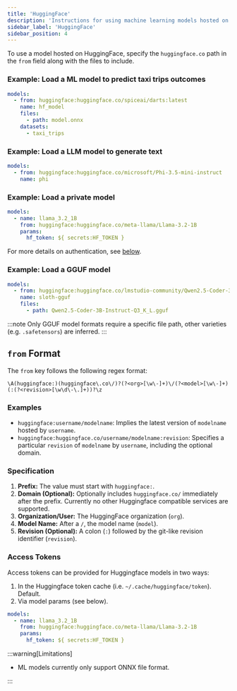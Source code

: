 ```yaml
---
title: 'HuggingFace'
description: 'Instructions for using machine learning models hosted on HuggingFace with Spice.'
sidebar_label: 'HuggingFace'
sidebar_position: 4
---
```


To use a model hosted on HuggingFace, specify the `huggingface.co` path in the `from` field along with the files to include.

### Example: Load a ML model to predict taxi trips outcomes
```yaml
models:
  - from: huggingface:huggingface.co/spiceai/darts:latest
    name: hf_model
    files:
      - path: model.onnx
    datasets:
      - taxi_trips
```

### Example: Load a LLM model to generate text
```yaml
models:
  - from: huggingface:huggingface.co/microsoft/Phi-3.5-mini-instruct
    name: phi
```

### Example: Load a private model
```yaml
models:
  - name: llama_3.2_1B
    from: huggingface:huggingface.co/meta-llama/Llama-3.2-1B
    params:
      hf_token: ${ secrets:HF_TOKEN }
```
For more details on authentication, see [below](#access-tokens).


### Example: Load a GGUF model
```yaml
models:
  - from: huggingface:huggingface.co/lmstudio-community/Qwen2.5-Coder-3B-Instruct-GGUF
    name: sloth-gguf
    files:
      - path: Qwen2.5-Coder-3B-Instruct-Q3_K_L.gguf
```

:::note
Only GGUF model formats require a specific file path, other varieties (e.g. `.safetensors`) are inferred.
:::

## `from` Format

The `from` key follows the following regex format:

```regex
\A(huggingface:)(huggingface\.co\/)?(?<org>[\w\-]+)\/(?<model>[\w\-]+)(:(?<revision>[\w\d\-\.]+))?\z
```

### Examples

- `huggingface:username/modelname`: Implies the latest version of `modelname` hosted by `username`.
- `huggingface:huggingface.co/username/modelname:revision`: Specifies a particular `revision` of `modelname` by `username`, including the optional domain.

### Specification

1. **Prefix:** The value must start with `huggingface:`.
2. **Domain (Optional):** Optionally includes `huggingface.co/` immediately after the prefix. Currently no other Huggingface compatible services are supported.
3. **Organization/User:** The HuggingFace organization (`org`).
4. **Model Name:** After a `/`, the model name (`model`).
5. **Revision (Optional):** A colon (`:`) followed by the git-like revision identifier (`revision`).

### Access Tokens

Access tokens can be provided for Huggingface models in two ways:

1. In the Huggingface token cache (i.e. `~/.cache/huggingface/token`). Default.
1. Via model params (see below).

```yaml
models:
  - name: llama_3.2_1B
    from: huggingface:huggingface.co/meta-llama/Llama-3.2-1B
    params:
      hf_token: ${ secrets:HF_TOKEN }
```

:::warning[Limitations]

- ML models currently only support ONNX file format.

:::

